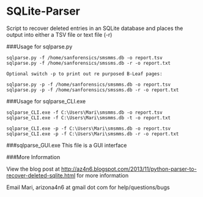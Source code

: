 SQLite-Parser
=============

Script to recover deleted entries in an SQLite database and places the output into either a TSV file or text file (-r)

###Usage for sqlparse.py

    sqlparse.py -f /home/sanforensics/smsmms.db -o report.tsv
    sqlparse.py -f /home/sanforensics/smssms.db -r -o report.txt
	
	Optional switch -p to print out re purposed B-Leaf pages:
	
	sqlparse.py -p -f /home/sanforensics/smsmms.db -o report.tsv
    sqlparse.py -p -f /home/sanforensics/smssms.db -r -o report.txt
	
    
###Usage for sqlparse_CLI.exe

    sqlparse_CLI.exe -f C:\Users\Mari\smsmms.db -o report.tsv
    sqlparse_CLI.exe -f C:\Users\Mari\smsmms.db -t -o report.txt
	
	sqlparse_CLI.exe -p -f C:\Users\Mari\smsmms.db -o report.tsv
    sqlparse_CLI.exe -p -f C:\Users\Mari\smsmms.db -r -o report.txt

###sqlparse_GUI.exe
This file is a GUI interface

###More Information

View the blog post at http://az4n6.blogspot.com/2013/11/python-parser-to-recover-deleted-sqlite.html for more information






Email Mari,  arizona4n6 at gmail dot com for help/questions/bugs
